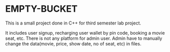 # EMPTY-BUCKET
This is a small project done in C++ for third semester lab project.

It includes user signup, recharging user wallet by pin code, booking a movie seat, etc.
There is not any platform for admin user. Admin have to manually change the data(movie, price, show date, no of seat, etc) in files.
